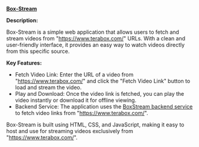 **[Box-Stream](https://junioralive.github.io/box-stream/)**

**Description:**

Box-Stream is a simple web application that allows users to fetch and stream videos from "https://www.terabox.com/" URLs. With a clean and user-friendly interface, it provides an easy way to watch videos directly from this specific source.

**Key Features:**

- Fetch Video Link: Enter the URL of a video from "https://www.terabox.com/" and click the "Fetch Video Link" button to load and stream the video.
- Play and Download: Once the video link is fetched, you can play the video instantly or download it for offline viewing.
- Backend Service: The application uses the [BoxStream backend service](https://boxstream.thejuniortest.workers.dev) to fetch video links from "https://www.terabox.com/".

Box-Stream is built using HTML, CSS, and JavaScript, making it easy to host and use for streaming videos exclusively from "https://www.terabox.com/".
